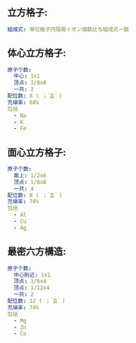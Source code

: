 ## 立方格子:

```yaml
組成式: 単位格子内陰陽イオン個数比与組成式一致

```

## 体心立方格子:

```yaml
原子个数:
  中心: 1x1
  顶点: 1/8x8
  一共: 2
配位数: 8 ( ；´Д｀)
充塡率: 68%
包括
  - Na
  - K
  - Fe

```

## 面心立方格子:

```yaml
原子个数:
  面上: 1/2x6
  顶点: 1/8x8
  一共: 4
配位数: 8 ( ；´Д｀)
充塡率: 74%
包括
  - Al
  - Cu
  - Ag

```

## 最密六方構造:

```yaml
原子个数:
  中心附近: 1x1
  顶点: 1/6x4
  顶点: 1/12x4
  一共: 2
配位数: 12 ( ；´Д｀)
充塡率: 74%
包括
  - Mg
  - Zn
  - Co
```